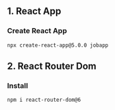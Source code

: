 ## 1. React App

### Create React App

```
npx create-react-app@5.0.0 jobapp
```

## 2. React Router Dom

### Install

```
npm i react-router-dom@6
```
